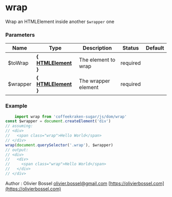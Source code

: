 # wrap

Wrap an HTMLElement inside another `$wrapper` one


### Parameters
Name  |  Type  |  Description  |  Status  |  Default
------------  |  ------------  |  ------------  |  ------------  |  ------------
$toWrap  |  **{ [HTMLElement](https://developer.mozilla.org/fr/docs/Web/API/HTMLElement) }**  |  The element to wrap  |  required  |
$wrapper  |  **{ [HTMLElement](https://developer.mozilla.org/fr/docs/Web/API/HTMLElement) }**  |  The wrapper element  |  required  |

### Example
```js
	import wrap from 'coffeekraken-sugar/js/dom/wrap'
const $wrapper = document.createElement('div')
// assuming:
// <div>
//   <span class="wrap">Hello World</span>
// </div>
wrap(document.querySelector('.wrap'), $wrapper)
// output:
// <div>
//   <div>
//     <span class="wrap">Hello World</span>
//   </div>
// </div>
```
Author : Olivier Bossel [olivier.bossel@gmail.com](mailto:olivier.bossel@gmail.com) [https://olivierbossel.com](https://olivierbossel.com)